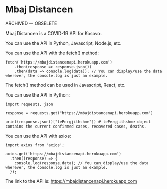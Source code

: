 # Mbaj Distancen

ARCHIVED -- OBSELETE

Mbaj Distancen is a COVID-19 API for Kosovo.

You can use the API in Python, Javascript, Node.js, etc.

You can use the API with the fetch() method:

```
fetch('https://mbajdistancenapi.herokuapp.com')
    .then(response => response.json())
    .then(data => console.log(data)); // You can display/use the data wherever, the console.log is just an example.
```

The fetch() method can be used in Javascript, React, etc.

You can use the API in Python:

```
import requests, json

response = requests.get("https://mbajdistancenapi.herokuapp.com")

print(response.json()["tePergjithshme"]) # tePergjithshme object contains the current confirmed cases, recovered cases, deaths.
```

You can use the API with axios:

```
import axios from 'axios';

axios.get('https://mbajdistancenapi.herokuapp.com')
  .then((response) => {
    console.log(response.data); // You can display/use the data wherever, the console.log is just an example.
  });
 ```
 
 The link to the API is: https://mbajdistancenapi.herokuapp.com
